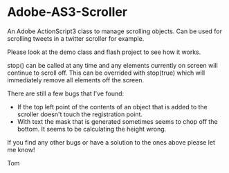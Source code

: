 Adobe-AS3-Scroller
==================

An Adobe ActionScript3 class to manage scrolling objects. Can be used for scrolling tweets in a twitter scroller for example.

Please look at the demo class and flash project to see how it works.

stop() can be called at any time and any elements currently on screen will continue to scroll off. This can be overrided with stop(true) which will immediately remove all elements off the screen.

There are still a few bugs that I've found:
- If the top left point of the contents of an object that is added to the scroller doesn't touch the registration point.
- With text the mask that is generated sometimes seems to chop off the bottom. It seems to be calculating the height wrong.

If you find any other bugs or have a solution to the ones above please let me know!

Tom
